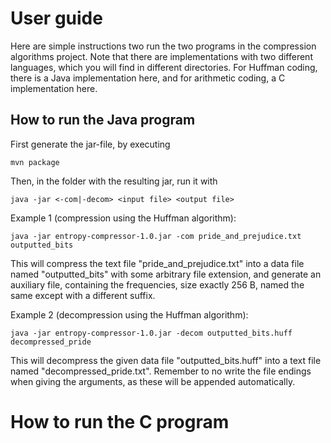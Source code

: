 # User guide

Here are simple instructions two run the two programs in the compression algorithms project. Note that there are implementations with two different languages, which you will find in different directories. For Huffman coding, there is a Java implementation here, and for arithmetic coding, a C implementation here. 

## How to run the Java program

First generate the jar-file, by executing
```
mvn package
```
Then, in the folder with the resulting jar, run it with 
```
java -jar <-com|-decom> <input file> <output file>
```
Example 1 (compression using the Huffman algorithm):
```
java -jar entropy-compressor-1.0.jar -com pride_and_prejudice.txt outputted_bits
```
This will compress the text file "pride_and_prejudice.txt" into a data file named "outputted_bits" with some arbitrary file extension, and generate an auxiliary file, containing the frequencies, size exactly 256 B, named the same except with a different suffix.

Example 2 (decompression using the Huffman algorithm):
```
java -jar entropy-compressor-1.0.jar -decom outputted_bits.huff decompressed_pride
```
This will decompress the given data file "outputted_bits.huff" into a text file named "decompressed_pride.txt". Remember to no write the file endings when giving the arguments, as these will be appended automatically. 

# How to run the C program

